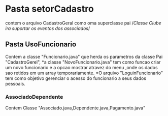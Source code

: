# Pasta setorCadastro

contem o arquivo CadastroGeral como oma superclasse pai
/*Classe Clube ira suportar os eventos dos associados*/

## Pasta UsoFuncionario

Contem a classe "Funcionario.java" que herda os parametros da classe Pai "CadastroGerel",
*a classe "NovoFuncionario.java" tem como funcao criar um novo funcionario e a opcao mostrar atravez do menu ,onde os dados sao retidos em um array temporariamente.
*O arquivo "LoguinFuncionario" tem como objetivo gerenciar o acesso do funcionario a seus dados pessoais.

### AssociadoDependente

Contem  Classe "Associado.java,Dependente.java,Pagamento.java" 